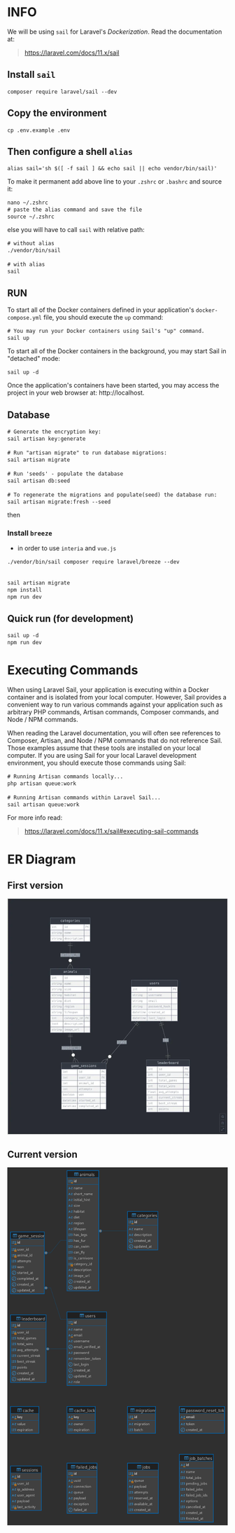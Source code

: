 # INFO

We will be using `sail` for Laravel's _Dockerization_. Read the documentation at:

> https://laravel.com/docs/11.x/sail

## Install `sail`

```shell
composer require laravel/sail --dev
```

## Copy the environment

```shell
cp .env.example .env
```

## Then configure a shell `alias`

```shell
alias sail='sh $([ -f sail ] && echo sail || echo vendor/bin/sail)'
```

To make it permanent add above line to your `.zshrc` or `.bashrc` and source it:

```shell
nano ~/.zshrc
# paste the alias command and save the file
source ~/.zshrc
```

else you will have to call `sail` with relative path:

```shell
# without alias
./vendor/bin/sail

# with alias
sail
```

## RUN

To start all of the Docker containers defined in your application's `docker-compose.yml` file, you should execute the `up` command:

```shell
# You may run your Docker containers using Sail's "up" command.
sail up
```

To start all of the Docker containers in the background, you may start Sail in "detached" mode:

```shell
sail up -d
```

Once the application's containers have been started, you may access the project in your web browser at: http://localhost.

## Database

```shell
# Generate the encryption key:
sail artisan key:generate

# Run "artisan migrate" to run database migrations:
sail artisan migrate

# Run 'seeds' - populate the database
sail artisan db:seed

# To regenerate the migrations and populate(seed) the database run:
sail artisan migrate:fresh --seed
```

then

### Install `breeze`

-   in order to use `interia` and `vue.js`

```shell
./vendor/bin/sail composer require laravel/breeze --dev


sail artisan migrate
npm install
npm run dev
```

## Quick run (for development)

```shell
sail up -d
npm run dev
```

# Executing Commands

When using Laravel Sail, your application is executing within a Docker container and is isolated from your local computer. However, Sail provides a convenient way to run various commands against your application such as arbitrary PHP commands, Artisan commands, Composer commands, and Node / NPM commands.

When reading the Laravel documentation, you will often see references to Composer, Artisan, and Node / NPM commands that do not reference Sail. Those examples assume that these tools are installed on your local computer. If you are using Sail for your local Laravel development environment, you should execute those commands using Sail:

```shell
# Running Artisan commands locally...
php artisan queue:work

# Running Artisan commands within Laravel Sail...
sail artisan queue:work
```

For more info read:

> https://laravel.com/docs/11.x/sail#executing-sail-commands

# ER Diagram

## First version

![Er Diagram](./database/er_diagram.webp)

## Current version

![Current Diagram](./database/nerdle_erd.png)
